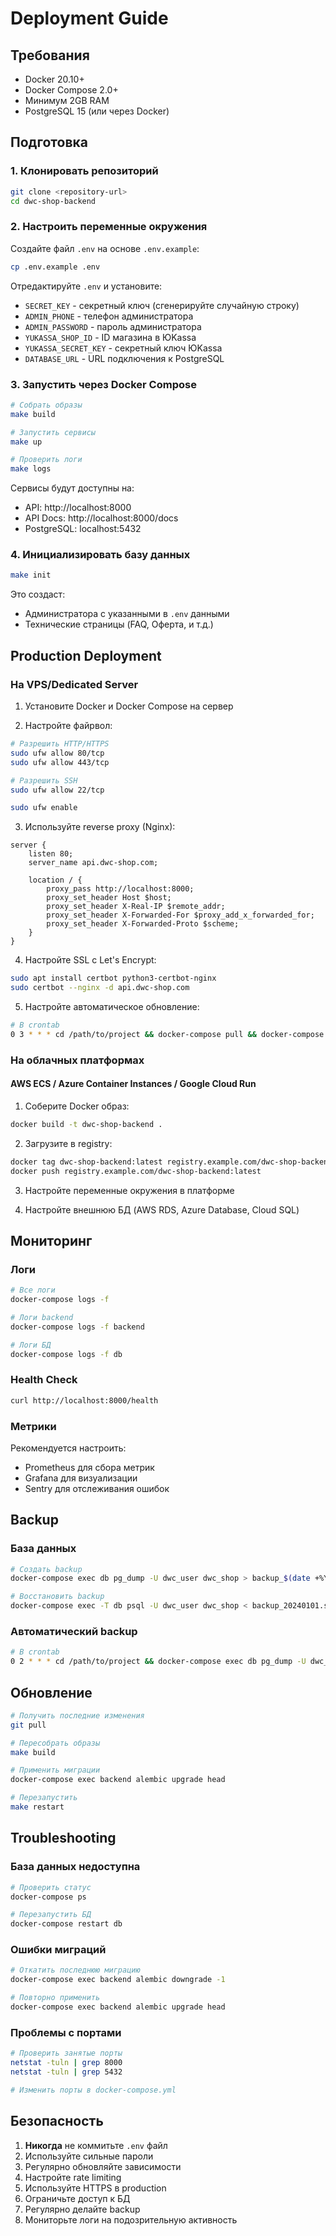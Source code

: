 # Deployment Guide

## Требования

- Docker 20.10+
- Docker Compose 2.0+
- Минимум 2GB RAM
- PostgreSQL 15 (или через Docker)

## Подготовка

### 1. Клонировать репозиторий

```bash
git clone <repository-url>
cd dwc-shop-backend
```

### 2. Настроить переменные окружения

Создайте файл `.env` на основе `.env.example`:

```bash
cp .env.example .env
```

Отредактируйте `.env` и установите:
- `SECRET_KEY` - секретный ключ (сгенерируйте случайную строку)
- `ADMIN_PHONE` - телефон администратора
- `ADMIN_PASSWORD` - пароль администратора
- `YUKASSA_SHOP_ID` - ID магазина в ЮKassa
- `YUKASSA_SECRET_KEY` - секретный ключ ЮKassa
- `DATABASE_URL` - URL подключения к PostgreSQL

### 3. Запустить через Docker Compose

```bash
# Собрать образы
make build

# Запустить сервисы
make up

# Проверить логи
make logs
```

Сервисы будут доступны на:
- API: http://localhost:8000
- API Docs: http://localhost:8000/docs
- PostgreSQL: localhost:5432

### 4. Инициализировать базу данных

```bash
make init
```

Это создаст:
- Администратора с указанными в `.env` данными
- Технические страницы (FAQ, Оферта, и т.д.)

## Production Deployment

### На VPS/Dedicated Server

1. Установите Docker и Docker Compose на сервер

2. Настройте файрвол:
```bash
# Разрешить HTTP/HTTPS
sudo ufw allow 80/tcp
sudo ufw allow 443/tcp

# Разрешить SSH
sudo ufw allow 22/tcp

sudo ufw enable
```

3. Используйте reverse proxy (Nginx):

```nginx
server {
    listen 80;
    server_name api.dwc-shop.com;

    location / {
        proxy_pass http://localhost:8000;
        proxy_set_header Host $host;
        proxy_set_header X-Real-IP $remote_addr;
        proxy_set_header X-Forwarded-For $proxy_add_x_forwarded_for;
        proxy_set_header X-Forwarded-Proto $scheme;
    }
}
```

4. Настройте SSL с Let's Encrypt:
```bash
sudo apt install certbot python3-certbot-nginx
sudo certbot --nginx -d api.dwc-shop.com
```

5. Настройте автоматическое обновление:
```bash
# В crontab
0 3 * * * cd /path/to/project && docker-compose pull && docker-compose up -d
```

### На облачных платформах

#### AWS ECS / Azure Container Instances / Google Cloud Run

1. Соберите Docker образ:
```bash
docker build -t dwc-shop-backend .
```

2. Загрузите в registry:
```bash
docker tag dwc-shop-backend:latest registry.example.com/dwc-shop-backend:latest
docker push registry.example.com/dwc-shop-backend:latest
```

3. Настройте переменные окружения в платформе

4. Настройте внешнюю БД (AWS RDS, Azure Database, Cloud SQL)

## Мониторинг

### Логи

```bash
# Все логи
docker-compose logs -f

# Логи backend
docker-compose logs -f backend

# Логи БД
docker-compose logs -f db
```

### Health Check

```bash
curl http://localhost:8000/health
```

### Метрики

Рекомендуется настроить:
- Prometheus для сбора метрик
- Grafana для визуализации
- Sentry для отслеживания ошибок

## Backup

### База данных

```bash
# Создать backup
docker-compose exec db pg_dump -U dwc_user dwc_shop > backup_$(date +%Y%m%d).sql

# Восстановить backup
docker-compose exec -T db psql -U dwc_user dwc_shop < backup_20240101.sql
```

### Автоматический backup

```bash
# В crontab
0 2 * * * cd /path/to/project && docker-compose exec db pg_dump -U dwc_user dwc_shop | gzip > /backups/db_$(date +\%Y\%m\%d).sql.gz
```

## Обновление

```bash
# Получить последние изменения
git pull

# Пересобрать образы
make build

# Применить миграции
docker-compose exec backend alembic upgrade head

# Перезапустить
make restart
```

## Troubleshooting

### База данных недоступна

```bash
# Проверить статус
docker-compose ps

# Перезапустить БД
docker-compose restart db
```

### Ошибки миграций

```bash
# Откатить последнюю миграцию
docker-compose exec backend alembic downgrade -1

# Повторно применить
docker-compose exec backend alembic upgrade head
```

### Проблемы с портами

```bash
# Проверить занятые порты
netstat -tuln | grep 8000
netstat -tuln | grep 5432

# Изменить порты в docker-compose.yml
```

## Безопасность

1. **Никогда** не коммитьте `.env` файл
2. Используйте сильные пароли
3. Регулярно обновляйте зависимости
4. Настройте rate limiting
5. Используйте HTTPS в production
6. Ограничьте доступ к БД
7. Регулярно делайте backup
8. Мониторьте логи на подозрительную активность
